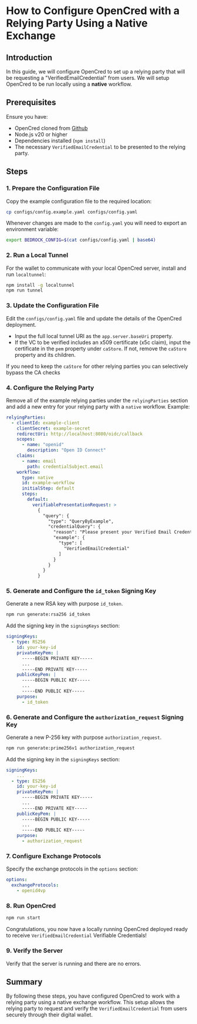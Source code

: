 # How to Configure OpenCred with a Relying Party Using a Native Exchange

## Introduction

In this guide, we will configure OpenCred to set up a relying party that will be
requesting a "VerifiedEmailCredential" from users. We will setup OpenCred to be
run locally using a **native** workflow.

## Prerequisites

Ensure you have:

- OpenCred cloned from [Github](https://github.com/stateofca/opencred)
- Node.js v20 or higher
- Dependencies installed (`npm install`)
- The necessary `VerifiedEmailCredential` to be presented to the relying party.

## Steps

### 1. Prepare the Configuration File

Copy the example configuration file to the required location:

```sh
cp configs/config.example.yaml configs/config.yaml
```

Whenever changes are made to the `config.yaml` you will need to export an
environment variable:

```sh
export BEDROCK_CONFIG=$(cat configs/config.yaml | base64)
```

### 2. Run a Local Tunnel

For the wallet to communicate with your local OpenCred server, install and run
`localtunnel`:

```sh
npm install -g localtunnel
npm run tunnel
```

### 3. Update the Configuration File

Edit the `configs/config.yaml` file and update the details of the
OpenCred deployment.

- Input the full local tunnel URI as the `app.server.baseUri` property.
- If the VC to be verified includes an x509 certificate (x5c claim), input the
certificate in the `pem` property under `caStore`. If not, remove the `caStore`
property and its children.

If you need to keep the `caStore` for other relying parties you can selectively bypass the CA checks 

### 4. Configure the Relying Party

Remove all of the example relying parties under the `relyingParties` section and
add a new entry for your relying party with a `native` workflow. Example:

```yaml
relyingParties:
  - clientId: example-client
    clientSecret: example-secret
    redirectUri: http://localhost:8080/oidc/callback
    scopes:
      - name: "openid"
        description: "Open ID Connect"
    claims:
      - name: email
        path: credentialSubject.email
    workflow:
      type: native
      id: example-workflow
      initialStep: default
      steps:
        default:
          verifiablePresentationRequest: >
            {
              "query": {
                "type": "QueryByExample",
                "credentialQuery": {
                  "reason": "Please present your Verified Email Credential.",
                  "example": {
                    "type": [
                      "VerifiedEmailCredential"
                    ]
                  }
                }
              }
            }
```

### 5. Generate and Configure the `id_token` Signing Key

Generate a new RSA key with purpose `id_token`.

```sh
npm run generate:rsa256 id_token
```

Add the signing key in the `signingKeys` section:

```yaml
signingKeys:
  - type: RS256
    id: your-key-id
    privateKeyPem: |
      -----BEGIN PRIVATE KEY-----
      ...
      -----END PRIVATE KEY-----
    publicKeyPem: |
      -----BEGIN PUBLIC KEY-----
      ...
      -----END PUBLIC KEY-----
    purpose:
      - id_token
```

### 6. Generate and Configure the `authorization_request` Signing Key

Generate a new P-256 key with purpose `authorization_request`.

```sh
npm run generate:prime256v1 authorization_request
```

Add the signing key in the `signingKeys` section:

```yaml
signingKeys:
    ...
  - type: ES256
    id: your-key-id
    privateKeyPem: |
      -----BEGIN PRIVATE KEY-----
      ...
      -----END PRIVATE KEY-----
    publicKeyPem: |
      -----BEGIN PUBLIC KEY-----
      ...
      -----END PUBLIC KEY-----
    purpose:
      - authorization_request
```

### 7. Configure Exchange Protocols

Specify the exchange protocols in the `options` section:

```yaml
options:
  exchangeProtocols:
    - openid4vp
```


### 8. Run OpenCred

```sh
npm run start
```

Congratulations, you now have a locally running OpenCred deployed ready to
receive `VerifiedEmailCredential` Verifiable Credentials!

### 9. Verify the Server

Verify that the server is running and there are no errors.

## Summary

By following these steps, you have configured OpenCred to work with a relying
party using a native exchange workflow. This setup allows the relying party to
request and verify the `VerifiedEmailCredential` from users securely through
their digital wallet.
